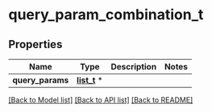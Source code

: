 # query_param_combination_t

## Properties
Name | Type | Description | Notes
------------ | ------------- | ------------- | -------------
**query_params** | [**list_t**](query_parameter.md) \* |  | 

[[Back to Model list]](../README.md#documentation-for-models) [[Back to API list]](../README.md#documentation-for-api-endpoints) [[Back to README]](../README.md)


